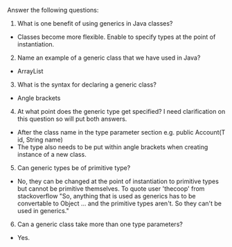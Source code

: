 
Answer the following questions:
1. What is one benefit of using generics in Java classes?
  - Classes become more flexible. Enable to specify types at the point of instantiation.

2. Name an example of a generic class that we have used in Java?
  - ArrayList
3. What is the syntax for declaring a generic class?
  - Angle brackets
4. At what point does the generic type get specified?
  I need clarification on this question so will put both answers.
  - After the class name in the type parameter section e.g. public Account(T id, String name)
  - The type also needs to be put within angle brackets when creating instance of a new class.
5. Can generic types be of primitive type?
  - No, they can be changed at the point of instantiation to primitive types but cannot be primitive themselves. To quote user 'thecoop' from stackoverflow "So, anything that is used as generics has to be convertable to Object ... and the primitive types aren't. So they can't be used in generics."
6. Can a generic class take more than one type parameters?
  - Yes.

